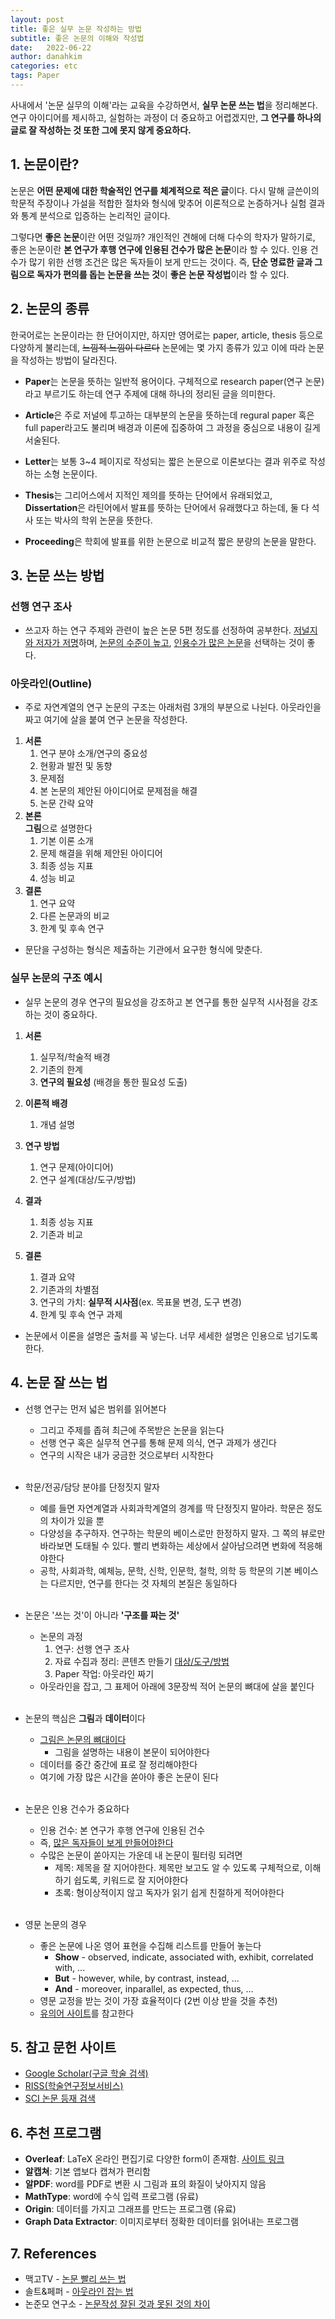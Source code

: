 ```yaml
---
layout: post
title: 좋은 실무 논문 작성하는 방법
subtitle: 좋은 논문의 이해와 작성법
date:   2022-06-22
author: danahkim
categories: etc
tags: Paper
---
```




사내에서 '논문 실무의 이해'라는 교육을 수강하면서, **실무 논문 쓰는 법**을 정리해본다. 연구 아이디어를 제시하고, 실험하는 과정이 더 중요하고 어렵겠지만, **그 연구를 하나의 글로 잘 작성하는 것 또한 그에 못지 않게 중요하다.**



## 1. 논문이란?

논문은 **어떤 문제에 대한 학술적인 연구를 체계적으로 적은 글**이다. 다시 말해 글쓴이의 학문적 주장이나 가설을 적합한 절차와 형식에 맞추어 이론적으로 논증하거나 실험 결과와 통계 분석으로 입증하는 논리적인 글이다. 

그렇다면 **좋은 논문**이란 어떤 것일까? 개인적인 견해에 더해 다수의 학자가 말하기로, 좋은 논문이란 **본 연구가 후행 연구에 인용된 건수가 많은 논문**이라 할 수 있다. 인용 건수가 많기 위한 선행 조건은 많은 독자들이 보게 만드는 것이다. 즉, **단순 명료한 글과 그림으로 독자가 편의를 돕는 논문을 쓰는 것**이 **좋은 논문 작성법**이라 할 수 있다.



## 2. 논문의 종류

한국어로는 논문이라는 한 단어이지만, 하지만 영어로는 paper, article, thesis 등으로 다양하게 불리는데, ~~느낌적 느낌이 다르다~~ 논문에는 몇 가지 종류가 있고 이에 따라 논문을 작성하는 방법이 달라진다.

* **Paper**는 논문을 뜻하는 일반적 용어이다. 구체적으로 research paper(연구 논문)라고 부르기도 하는데 연구 주제에 대해 하나의 정리된 글을 의미한다.

* **Article**은 주로 저널에 투고하는 대부분의 논문을 뜻하는데 regural paper 혹은 full paper라고도 불리며 배경과 이론에 집중하여 그 과정을 중심으로 내용이 길게 서술된다.

* **Letter**는 보통 3~4 페이지로 작성되는 짧은 논문으로 이론보다는 결과 위주로 작성하는 소형 논문이다.

* **Thesis**는 그리어스에서 지적인 제의를 뜻하는 단어에서 유래되었고, **Dissertation**은 라틴어에서 발표를 뜻하는 단어에서 유래했다고 하는데, 둘 다 석사 또는 박사의 학위 논문을 뜻한다.

* **Proceeding**은 학회에 발표를 위한 논문으로 비교적 짧은 분량의 논문을 말한다.



## 3. 논문 쓰는 방법

### 선행 연구 조사

* 쓰고자 하는 연구 주제와 관련이 높은 논문 5편 정도를 선정하여 공부한다. <u>저널지와 저자가 저명</u>하며, <u>논문의 수준이 높고</u>, <u>인용수가 많은 논문</u>을 선택하는 것이 좋다.

### 아웃라인(Outline)

* 주로 자연계열의 연구 논문의 구조는 아래처럼 3개의 부분으로 나뉜다. 아웃라인을 짜고 여기에 살을 붙여 연구 논문을 작성한다.

1. **서론**
   1. 연구 분야 소개/연구의 중요성
   1. 현황과 발전 및 동향
   1. 문제점
   1. 본 논문의 제안된 아이디어로 문제점을 해결
   1. 논문 간략 요약
1. **본론**  
   **그림**으로 설명한다
   1. 기본 이론 소개
   1. 문제 해결을 위해 제안된 아이디어
   1. 최종 성능 지표
   1. 성능 비교
1. **결론**
   1. 연구 요약
   1. 다른 논문과의 비교
   1. 한계 및 후속 연구

* 문단을 구성하는 형식은 제출하는 기관에서 요구한 형식에 맞춘다.

### 실무 논문의 구조 예시

* 실무 논문의 경우 연구의 필요성을 강조하고 본 연구를 통한 실무적 시사점을 강조하는 것이 중요하다.

1. **서론**
   1. 실무적/학술적 배경
   1. 기존의 한계
   1. **연구의 필요성** (배경을 통한 필요성 도출)
   
1. **이론적 배경**
   1. 개념 설명
   
1. **연구 방법**
   1. 연구 문제(아이디어)
   1. 연구 설계(대상/도구/방법)
   
1. **결과**
   1. 최종 성능 지표
   1. 기존과 비교
   
1. **결론**
   1. 결과 요약
   1. 기존과의 차별점
   1. 연구의 가치: **실무적 시사점**(ex. 목표물 변경, 도구 변경)
   1. 한계 및 후속 연구 과제
   
      

* 논문에서 이론을 설명은 출처를 꼭 넣는다. 너무 세세한 설명은 인용으로 넘기도록 한다.

  

## 4. 논문 잘 쓰는 법

* 선행 연구는 먼저 넓은 범위를 읽어본다
  * 그리고 주제를 좁혀 최근에 주목받은 논문을 읽는다
  * 선행 연구 혹은 실무적 연구를 통해 문제 의식, 연구 과제가 생긴다
  * 연구의 시작은 내가 궁금한 것으로부터 시작한다  
  <br/>
  
* 학문/전공/담당 분야를 단정짓지 말자
  * 예를 들면 자연계열과 사회과학계열의 경계를 딱 단정짓지 말아라. 학문은 정도의 차이가 있을 뿐
  * 다양성을 추구하자. 연구하는 학문의 베이스로만 한정하지 말자. 그 쪽의 뷰로만 바라보면 도태될 수 있다. 빨리 변화하는 세상에서 살아남으려면 변화에 적응해야한다
  * 공학, 사회과학, 예체능, 문학, 신학, 인문학, 철학, 의학 등 학문의 기본 베이스는 다르지만, 연구를 한다는 것 자체의 본질은 동일하다  
  <br/>
  
* 논문은 '쓰는 것'이 아니라 **'구조를 짜는 것'**
  * 논문의 과정
    1. 연구: 선행 연구 조사
    2. 자료 수집과 정리: 콘텐츠 만들기 <u>대상/도구/방법</u>
    3. Paper 작업: 아웃라인 짜기
  * 아웃라인을 잡고, 그 표제어 아래에 3문장씩 적어 논문의 뼈대에 살을 붙인다  
  <br/>

* 논문의 핵심은 **그림**과 **데이터**이다
  * <u>그림은 논문의 뼈대이다</u>
    * 그림을 설명하는 내용이 본문이 되어야한다
  * 데이터를 중간 중간에 표로 잘 정리해야한다
  * 여기에 가장 많은 시간을 쏟아야 좋은 논문이 된다  
  <br/>

* 논문은 인용 건수가 중요하다
  * 인용 건수: 본 연구가 후행 연구에 인용된 건수
  * 즉, <u>많은 독자들이 보게 만들어야한다</u>
  * 수많은 논문이 쏟아지는 가운데 내 논문이 필터링 되려면
    * 제목: 제목을 잘 지어야한다. 제목만 보고도 알 수 있도록 구체적으로, 이해하기 쉽도록, 키워드로 잘 지어야한다
    * 초록: 형이상적이지 않고 독자가 읽기 쉽게 친절하게 적어야한다  
    <br/>
  
* 영문 논문의 경우
  * 좋은 논문에 나온 영어 표현을 수집해 리스트를 만들어 놓는다
    * **Show** - observed, indicate, associated with, exhibit, correlated with, ...
    * **But** - however, while, by contrast, instead, ...
    * **And** - moreover, inparallel, as expected, thus, ...
  * 영문 교정을 받는 것이 가장 효율적이다 (2번 이상 받을 것을 추천)
  * [유의어 사이트](https://www.thesaurus.com/)를 참고한다  



## 5. 참고 문헌 사이트

* [Google Scholar(구글 학술 검색)](https://scholar.google.co.kr/schhp?hl=ko)
* [RISS(학술연구정보서비스)](http://www.riss.kr/)
* [SCI 논문 등재 검색](https://medlib.yu.ac.kr/SCI.htm)



## 6. 추천 프로그램

* **Overleaf**: LaTeX 온라인 편집기로 다양한 form이 존재함. [사이트 링크](https://www.overleaf.com/)
* **알캡쳐**: 기본 앱보다 캡쳐가 편리함
* **알PDF**: word를 PDF로 변환 시 그림과 표의 화질이 낮아지지 않음
* **MathType**: word에 수식 입력 프로그램 (유료)
* **Origin**: 데이터를 가지고 그래프를 만드는 프로그램 (유료)
* **Graph Data Extractor**: 이미지로부터 정확한 데이터를 읽어내는 프로그램



## 7. References

* 맥고TV - [논문 빨리 쓰는 법](https://youtu.be/XPBB0HSq53A)
* 솔트&페퍼 - [아웃라인 잡는 법](https://youtu.be/YfGNih_KGA4)
* 논준모 연구소 - [논문작성 잘된 것과 못된 것의 차이](https://youtu.be/8l-_FvDJOZA)